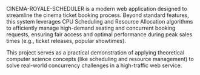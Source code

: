 CINEMA-ROYALE-SCHEDULER is a modern web application designed to streamline the cinema ticket booking process. Beyond standard features, this system leverages CPU Scheduling and Resource Allocation algorithms to efficiently manage high-demand seating and concurrent booking requests, ensuring fair access and optimal performance during peak sales times (e.g., ticket releases, popular showtimes).

This project serves as a practical demonstration of applying theoretical computer science concepts (like scheduling and resource management) to solve real-world concurrency challenges in a high-traffic web service.
